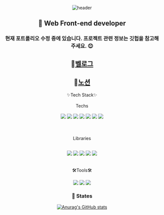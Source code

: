 <div align=center>
  
 ![header](https://capsule-render.vercel.app/api?type=waving&color=597dd1&height=260&section=header&text=PARKHEESU&fontSizew44&fontColor=fff)
<div align=center>

  <h2 align=center>🫡 Web Front-end developer</h2>
 <h3>현재 포트폴리오 수정 중에 있습니다. 프로젝트 관련 정보는 깃헙을 참고해주세요. 😊</h3>

 ## 📕[벨로그](https://velog.io/@blackcat217)
 ## 📖[노션](https://www.notion.so/My-Daily-5b26fbf18b064734821ddbb70097bf12?pvs=4) 
 
  
   ✨Tech Stack✨<br /><br />
  Techs<br /><br />
<img src="https://img.shields.io/badge/HTML5-e34c26?style=flat-square&logo=HTML5&logoColor=ffffff"/>
<img src="https://img.shields.io/badge/CSS3-1572B6?style=flat-square&logo=CSS3&logoColor=ffffff"/>
<img src="https://img.shields.io/badge/Javascript-F7DF1E?style=flat-square&logo=javascript&logoColor=ffffff"/>
<img src="https://img.shields.io/badge/React-61DAFB?style=flat-square&logo=react&logoColor=ffffff"/>
<img src="https://img.shields.io/badge/Next.Js-000000?style=flat-square&logo=nextdotjs&logoColor=ffffff"/>
<img src="https://img.shields.io/badge/Typescript-3178C6?style=flat-square&logo=typescript&logoColor=ffffff"/>
<img src="https://img.shields.io/badge/Node.Js-339933?style=flat-square&logo=nodedotjs&logoColor=ffffff"/>
  <br /><br /><br /><br />
  Libraries<br /><br />
  
<img src="https://img.shields.io/badge/reactrouter-CA4245?style=flat-square&logo=reactrouter&logoColor=ffffff"/>
<img src="https://img.shields.io/badge/Sass-CC6699?style=flat-square&logo=sass&logoColor=ffffff"/>
<img src="https://img.shields.io/badge/reacthookform-EC5990?style=flat-square&logo=reacthookform&logoColor=ffffff"/>
<img src="https://img.shields.io/badge/styledcomponents-DB7093?style=flat-square&logo=styledcomponents&logoColor=ffffff"/>
<img src="https://img.shields.io/badge/ReactQuery-FF4154?style=flat-square&logo=reactquery&logoColor=ffffff"/>

<br />
<br />
<br />
  🛠️Tools🛠️<br /><br />
<img src="https://img.shields.io/badge/Figma-F24E1E?style=flat-square&logo=Figma&logoColor=ffffff"/>
<img src="https://img.shields.io/badge/Visual Studio Code-007ACC?style=flat-square&logo=visualstudiocode&logoColor=ffffff"/>
<img src="https://img.shields.io/badge/GitHub-181717?style=flat-square&logo=github&logoColor=ffffff"/>
  <h3 align=center> 🧐 States</h3>
  
[![Anurag's GitHub stats](https://github-readme-stats.vercel.app/api?username=Nevacat&include_all_commits=true&show_icons=true&theme=cobalt)](https://github.com/anuraghazra/github-readme-stats)
 <div>
<div>

